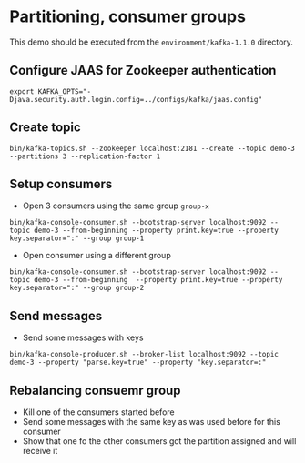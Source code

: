 # Partitioning, consumer groups

This demo should be executed from the `environment/kafka-1.1.0` directory.

## Configure JAAS for Zookeeper authentication

```
export KAFKA_OPTS="-Djava.security.auth.login.config=../configs/kafka/jaas.config"
```

## Create topic

```
bin/kafka-topics.sh --zookeeper localhost:2181 --create --topic demo-3 --partitions 3 --replication-factor 1
```

## Setup consumers

* Open 3 consumers using the same group `group-x`

```
bin/kafka-console-consumer.sh --bootstrap-server localhost:9092 --topic demo-3 --from-beginning --property print.key=true --property key.separator=":" --group group-1
```

* Open consumer using a different group

```
bin/kafka-console-consumer.sh --bootstrap-server localhost:9092 --topic demo-3 --from-beginning  --property print.key=true --property key.separator=":" --group group-2
```

## Send messages

* Send some messages with keys

```
bin/kafka-console-producer.sh --broker-list localhost:9092 --topic demo-3 --property "parse.key=true" --property "key.separator=:"
```

## Rebalancing consuemr group

* Kill one of the consumers started before
* Send some messages with the same key as was used before for this consumer
* Show that one fo the other consumers got the partition assigned and will receive it